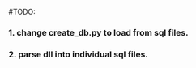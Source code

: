 #TODO:
### 1. change create_db.py to load from sql files.
### 2. parse dll into individual sql files.
